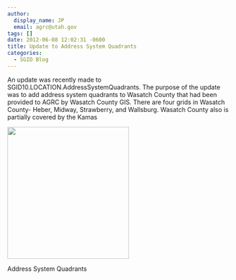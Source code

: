 ```yaml
---
author:
  display_name: JP
  email: agrc@utah.gov
tags: []
date: 2012-06-08 12:02:31 -0600
title: Update to Address System Quadrants
categories:
  - SGID Blog
---
```

<p>An update was recently made to SGID10.LOCATION.AddressSystemQuadrants. The purpose of the update was to add address system quadrants to Wasatch County that had been provided to AGRC by Wasatch County GIS. There are four grids in Wasatch County- Heber, Midway, Strawberry, and Wallsburg. Wasatch County also is partially covered by the Kamas </p>
<div class="caption caption-left pull-left"><a href="{{ "/downloads/Grids.png" | prepend: site.baseurl }}"><img class=" wp-image-8502 " title="Address System Qudrants" src="{{ "/images/Grids.png" | prepend: site.baseurl }}" alt="" width="276" height="300" /></a><p class="caption-text">Address System Quadrants</p></div>
